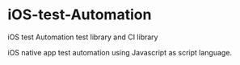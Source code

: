 iOS-test-Automation
===================

iOS test Automation test library and CI library

iOS native app test automation using Javascript as script language.
